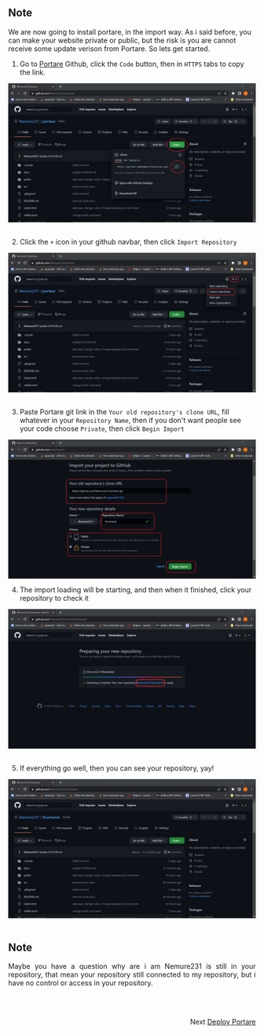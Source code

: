 ## Note
We are now going to install portare, in the import way. As i said before, you can make your website private or public, but the risk is you are
cannot receive some update verison from Portare. So lets get started.

1. Go to [Portare](../main/docs/GITHUB.md) Github, click the `Code` button, then in `HTTPS` tabs to copy the link.
 <img src="https://github.com/Nemure231/portare/blob/main/docs/IMPORT_IMG/p1.png" align="center" />
<br><br>

2. Click the `+` icon in your github navbar, then click `Import Repository`
<img src="https://github.com/Nemure231/portare/blob/main/docs/IMPORT_IMG/p2.png" align="center" />
<br><br>

3. Paste Portare git link in the `Your old repository's clone URL`, fill whatever in your `Repository Name`, then if you don't want people see your code choose `Private`, then click `Begin Import`
<img src="https://github.com/Nemure231/portare/blob/main/docs/IMPORT_IMG/p3.png" align="center" />

4. The import loading will be starting, and then when it finished, click your repository to check it
<img src="https://github.com/Nemure231/portare/blob/main/docs/IMPORT_IMG/p4.png" align="center" />
<br><br>

5. If everything go well, then you can see your repository, yay!
<img src="https://github.com/Nemure231/portare/blob/main/docs/IMPORT_IMG/p5.png" align="center" />
<br><br>

## Note
<p align="justify">
Maybe you have a question why are i am Nemure231 is still in your repository, that mean your repository still connected to my repository, but i have no control or access in your repository.</p>
<br>

<br>
<p align="right">Next
  <a align="right" href="https://github.com/Nemure231/portare/blob/main/docs/DEPLOY.md">
    Deploy Portare
  </a>
</p>

